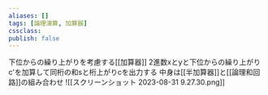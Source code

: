```yaml
---
aliases: []
tags: [論理演算, 加算器]
cssclass:
publish: false
---
```

下位からの繰り上がりを考慮する[[加算器]]
2進数xとyと下位からの繰り上がりc'を加算して同桁の和sと桁上がりcを出力する
中身は[[半加算器]]と[[論理和回路]]の組み合わせ
![[スクリーンショット 2023-08-31 9.27.30.png]]